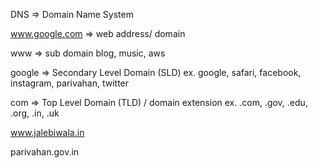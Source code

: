 DNS => Domain Name System

www.google.com => web address/ domain

www => sub domain
blog, music, aws

google => Secondary Level Domain (SLD)
ex. google, safari, facebook, instagram, parivahan, twitter

com => Top Level Domain (TLD) / domain extension
ex. .com, .gov, .edu, .org, .in, .uk

www.jalebiwala.in

parivahan.gov.in
